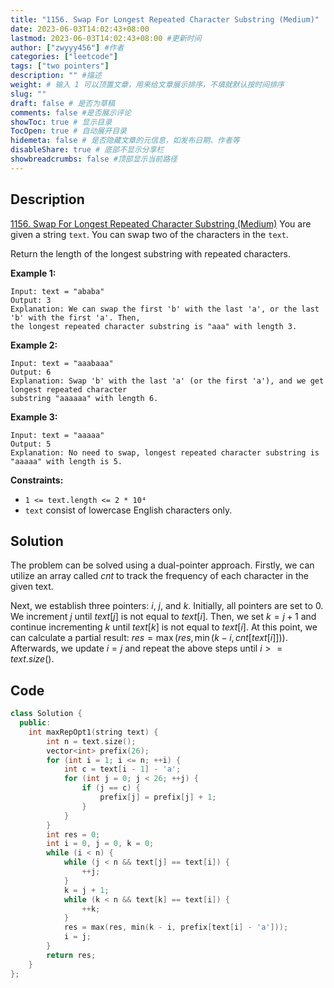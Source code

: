 ```yaml
---
title: "1156. Swap For Longest Repeated Character Substring (Medium)"
date: 2023-06-03T14:02:43+08:00
lastmod: 2023-06-03T14:02:43+08:00 #更新时间
author: ["zwyyy456"] #作者
categories: ["leetcode"]
tags: ["two pointers"]
description: "" #描述
weight: # 输入 1 可以顶置文章，用来给文章展示排序，不填就默认按时间排序
slug: ""
draft: false # 是否为草稿
comments: false #是否展示评论
showToc: true # 显示目录
TocOpen: true # 自动展开目录
hidemeta: false # 是否隐藏文章的元信息，如发布日期、作者等
disableShare: true # 底部不显示分享栏
showbreadcrumbs: false #顶部显示当前路径
---
```

## Description
[1156. Swap For Longest Repeated Character Substring (Medium)](https://leetcode.com/problems/swap-for-longest-repeated-character-substring/)
You are given a string `text`. You can swap two of the characters in the `text`.

Return the length of the longest substring with repeated characters.

**Example 1:**

```
Input: text = "ababa"
Output: 3
Explanation: We can swap the first 'b' with the last 'a', or the last 'b' with the first 'a'. Then,
the longest repeated character substring is "aaa" with length 3.

```

**Example 2:**

```
Input: text = "aaabaaa"
Output: 6
Explanation: Swap 'b' with the last 'a' (or the first 'a'), and we get longest repeated character
substring "aaaaaa" with length 6.

```

**Example 3:**

```
Input: text = "aaaaa"
Output: 5
Explanation: No need to swap, longest repeated character substring is "aaaaa" with length is 5.

```

**Constraints:**

- `1 <= text.length <= 2 * 10⁴`
- `text` consist of lowercase English characters only.

## Solution
The problem can be solved using a dual-pointer approach. Firstly, we can utilize an array called $cnt$ to track the frequency of each character in the given text.

Next, we establish three pointers: $i$, $j$, and $k$. Initially, all pointers are set to 0. We increment $j$ until $text[j]$ is not equal to $text[i]$. Then, we set $k = j + 1$ and continue incrementing $k$ until $text[k]$ is not equal to $text[i]$. At this point, we can calculate a partial result: $res = \max(res, \min(k - i, cnt[text[i]]))$. Afterwards, we update $i = j$ and repeat the above steps until $i >= text.size()$.

## Code
```cpp
class Solution {
  public:
    int maxRepOpt1(string text) {
        int n = text.size();
        vector<int> prefix(26);
        for (int i = 1; i <= n; ++i) {
            int c = text[i - 1] - 'a';
            for (int j = 0; j < 26; ++j) {
                if (j == c) {
                    prefix[j] = prefix[j] + 1;
                }
            }
        }
        int res = 0;
        int i = 0, j = 0, k = 0;
        while (i < n) {
            while (j < n && text[j] == text[i]) {
                ++j;
            }
            k = j + 1;
            while (k < n && text[k] == text[i]) {
                ++k;
            }
            res = max(res, min(k - i, prefix[text[i] - 'a']));
            i = j;
        }
        return res;
    }
};
```
